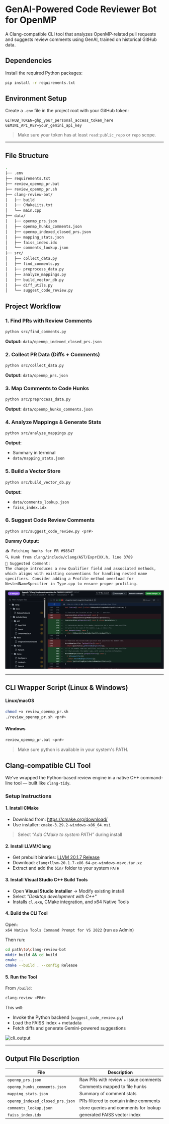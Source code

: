 # GenAI-Powered Code Reviewer Bot for OpenMP

A Clang-compatible CLI tool that analyzes OpenMP-related pull requests and suggests review comments using GenAI, trained on historical GitHub data.

## Dependencies

Install the required Python packages:

```bash
pip install -r requirements.txt
```

## Environment Setup

Create a `.env` file in the project root with your GitHub token:

```env
GITHUB_TOKEN=ghp_your_personal_access_token_here
GEMINI_API_KEY=your_gemini_api_key
```

> Make sure your token has at least `read:public_repo` or `repo` scope.

---

## File Structure

```bash
.
├── .env
├── requirements.txt
├── review_openmp_pr.bat
├── review_openmp_pr.sh
├── clang-review-bot/
│   ├── build
│   ├── CMakeLits.txt
│   └── main.cpp
├── data/
│   ├── openmp_prs.json
│   ├── openmp_hunks_comments.json
│   ├── openmp_indexed_closed_prs.json
│   ├── mapping_stats.json
│   ├── faiss_index.idx
│   └── comments_lookup.json
├── src/
│   ├── collect_data.py
│   ├── find_comments.py
│   ├── preprocess_data.py
│   ├── analyze_mappings.py
│   ├── build_vector_db.py
│   ├── diff_utils.py
│   └── suggest_code_review.py

```

## Project Workflow

### 1. Find PRs with Review Comments

```bash
python src/find_comments.py
```

**Output:** `data/openmp_indexed_closed_prs.json`


### 2. Collect PR Data (Diffs + Comments)

```bash
python src/collect_data.py
```

**Output:** `data/openmp_prs.json`


### 3. Map Comments to Code Hunks

```bash
python src/preprocess_data.py
```

**Output:** `data/openmp_hunks_comments.json`


### 4. Analyze Mappings & Generate Stats

```bash
python src/analyze_mappings.py
```

**Output:**

* Summary in terminal
* `data/mapping_stats.json`


### 5. Build a Vector Store

```bash
python src/build_vector_db.py
```

**Output:**

* `data/comments_lookup.json`
* `faiss_index.idx`


### 6. Suggest Code Review Comments

```bash
python src/suggest_code_review.py <pr#>
```

**Dummy Output:**
 ```
📥 Fetching hunks for PR #98547 
🔍 Hunk from clang/include/clang/AST/ExprCXX.h, line 3789
💬 Suggested Comment:
The change introduces a new Qualifier field and associated methods, which aligns with existing conventions for handling nested name specifiers. Consider adding a Profile method overload for NestedNameSpecifier in Type.cpp to ensure proper profiling.
```
![Dummy_output](dummy_output.png)

---

## CLI Wrapper Script (Linux & Windows)

#### Linux/macOS

```bash
chmod +x review_openmp_pr.sh
./review_openmp_pr.sh <pr#>
```

#### Windows

```bash
review_openmp_pr.bat <pr#>
```

> Make sure python is available in your system's PATH.

## Clang-compatible CLI Tool

We've wrapped the Python-based review engine in a native C++ command-line tool — built like ```clang-tidy```.

### Setup Instructions

#### 1. **Install CMake**
- Download from: https://cmake.org/download/  
- Use installer: `cmake-3.29.2-windows-x86_64.msi`  
> Select *“Add CMake to system PATH”* during install

#### 2. Install LLVM/Clang
- Get prebuilt binaries: [LLVM 20.1.7 Release](https://github.com/llvm/llvm-project/releases)  
- Download: `clang+llvm-20.1.7-x86_64-pc-windows-msvc.tar.xz`  
- Extract and add the `bin/` folder to your system `PATH`

#### 3. Install Visual Studio C++ Build Tools
- Open **Visual Studio Installer** → Modify existing install  
- Select *"Desktop development with C++"*  
- Installs `cl.exe`, CMake integration, and x64 Native Tools

#### 4. **Build the CLI Tool**
Open:  
`x64 Native Tools Command Prompt for VS 2022` (run as Admin)  

Then run:
```bash
cd path\to\clang-review-bot
mkdir build && cd build
cmake ..
cmake --build . --config Release
```

#### 5. **Run the Tool**
From `/build`:
```bash
clang-review <PR#>
```

This will:
- Invoke the Python backend (```suggest_code_review.py```)
- Load the FAISS index + metadata
- Fetch diffs and generate Gemini-powered suggestions

![cli_output](cli_output.png)

---

## Output File Description

| File                            | Description                             |
| ------------------------------- | --------------------------------------- |
| `openmp_prs.json`               | Raw PRs with review + issue comments    |
| `openmp_hunks_comments.json`    | Comments mapped to file hunks           |
| `mapping_stats.json`            | Summary of comment stats                |
| `openmp_indexed_closed_prs.json`| PRs filtered to contain inline comments |
| `comments_lookup.json`          | store queries and comments for lookup   |
| `faiss_index.idx`               | generated FAISS vector index            |
